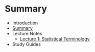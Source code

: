 # Summary

* [Introduction](README.md)
* [Summary](SUMMARY.md)
* Lecture Notes
   * [Lecture 1: Statistical Terminology](lecture_1_statistical_terminology.md)
* Study Guides

